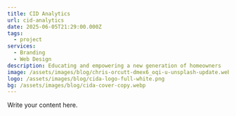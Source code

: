 ```yaml
---
title: CID Analytics
url: cid-analytics
date: 2025-06-05T21:29:00.000Z
tags:
  - project
services:
  - Branding
  - Web Design
description: Educating and empowering a new generation of homeowners
image: /assets/images/blog/chris-orcutt-dmex6_oqi-u-unsplash-update.webp
logo: /assets/images/blog/cida-logo-full-white.png
bg: /assets/images/blog/cida-cover-copy.webp
---
```

Write your content here.
